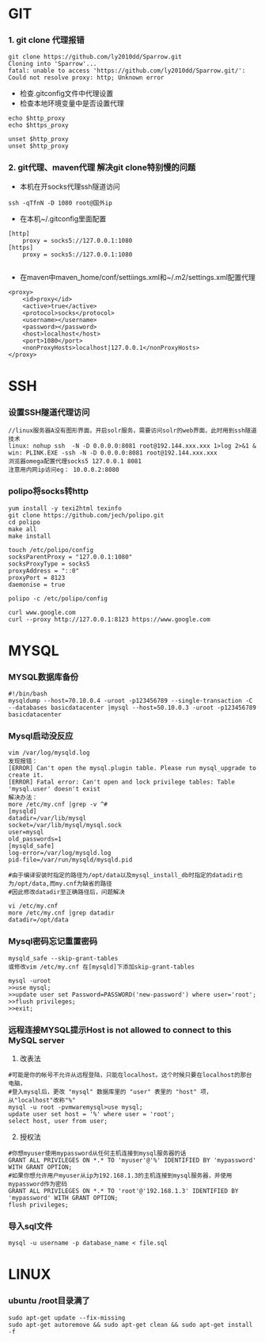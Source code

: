 # GIT

### 1. git clone 代理报错
```
git clone https://github.com/ly2010dd/Sparrow.git
Cloning into 'Sparrow'...
fatal: unable to access 'https://github.com/ly2010dd/Sparrow.git/': Could not resolve proxy: http; Unknown error
```
- 检查.gitconfig文件中代理设置
- 检查本地环境变量中是否设置代理

```
echo $http_proxy
echo $https_proxy

unset $http_proxy
unset $http_proxy
```

### 2. git代理、maven代理 解决git clone特别慢的问题
- 本机在开socks代理ssh隧道访问
```
ssh -qTfnN -D 1080 root@国外ip

```
- 在本机~/.gitconfig里面配置
```
[http]
    proxy = socks5://127.0.0.1:1080
[https]
    proxy = socks5://127.0.0.1:1080
    
```
- 在maven中maven_home/conf/settiings.xml和~/.m2/settings.xml配置代理
```
<proxy>
    <id>proxy</id>
    <active>true</active>
    <protocol>socks</protocol>
    <username></username>
    <password></password>
    <host>localhost</host>
    <port>1080</port>
    <nonProxyHosts>localhost|127.0.0.1</nonProxyHosts>
</proxy>

```

# SSH
### 设置SSH隧道代理访问

```
//linux服务器A没有图形界面，开启solr服务，需要访问solr的web界面，此时用到ssh隧道技术
linux: nohup ssh  -N -D 0.0.0.0:8081 root@192.144.xxx.xxx 1>log 2>&1 &
win: PLINK.EXE -ssh -N -D 0.0.0.0:8081 root@192.144.xxx.xxx
浏览器omega配置代理socks5 127.0.0.1 8081
注意用内网ip访问eg： 10.0.0.2:8080
```

### polipo将socks转http
```
yum install -y texi2html texinfo
git clone https://github.com/jech/polipo.git
cd polipo
make all
make install
```
```
touch /etc/polipo/config
socksParentProxy = "127.0.0.1:1080"
socksProxyType = socks5
proxyAddress = "::0"
proxyPort = 8123
daemonise = true
```
```
polipo -c /etc/polipo/config
```
```
curl www.google.com
curl --proxy http://127.0.0.1:8123 https://www.google.com
```

# MYSQL
### MYSQL数据库备份
```
#!/bin/bash
mysqldump --host=70.10.0.4 -uroot -p123456789 --single-transaction -C --databases basicdatacenter |mysql --host=50.10.0.3 -uroot -p123456789 basicdatacenter
```

### Mysql启动没反应
```
vim /var/log/mysqld.log
发现报错：
[ERROR] Can't open the mysql.plugin table. Please run mysql_upgrade to create it.
[ERROR] Fatal error: Can't open and lock privilege tables: Table 'mysql.user' doesn't exist
解决办法：
more /etc/my.cnf |grep -v ^#
[mysqld]
datadir=/var/lib/mysql
socket=/var/lib/mysql/mysql.sock
user=mysql
old_passwords=1
[mysqld_safe]
log-error=/var/log/mysqld.log
pid-file=/var/run/mysqld/mysqld.pid

#由于编译安装时指定的路径为/opt/data以及mysql_install_db时指定的datadir也为/opt/data,而my.cnf为缺省的路径
#因此修改datadir至正确路径后，问题解决

vi /etc/my.cnf 
more /etc/my.cnf |grep datadir
datadir=/opt/data
```

### Mysql密码忘记重置密码
```
mysqld_safe --skip-grant-tables
或修改vim /etc/my.cnf 在[mysqld]下添加skip-grant-tables

mysql -uroot
>>use mysql;
>>update user set Password=PASSWORD('new-password') where user='root';
>>flush privileges;
>>exit;
```

### 远程连接MYSQL提示Host is not allowed to connect to this MySQL server
1. 改表法
```
#可能是你的帐号不允许从远程登陆，只能在localhost。这个时候只要在localhost的那台电脑，
#登入mysql后，更改 "mysql" 数据库里的 "user" 表里的 "host" 项，从"localhost"改称"%"
mysql -u root -pvmwaremysql>use mysql;
update user set host = '%' where user = 'root';
select host, user from user;
```
2. 授权法
```
#你想myuser使用mypassword从任何主机连接到mysql服务器的话
GRANT ALL PRIVILEGES ON *.* TO 'myuser'@'%' IDENTIFIED BY 'mypassword' WITH GRANT OPTION;
#如果你想允许用户myuser从ip为192.168.1.3的主机连接到mysql服务器，并使用mypassword作为密码
GRANT ALL PRIVILEGES ON *.* TO 'root'@'192.168.1.3' IDENTIFIED BY 'mypassword' WITH GRANT OPTION;
flush privileges; 
```


### 导入sql文件
```
mysql -u username -p database_name < file.sql
```

# LINUX
### ubuntu /root目录满了
```
sudo apt-get update --fix-missing
sudo apt-get autoremove && sudo apt-get clean && sudo apt-get install -f
```
